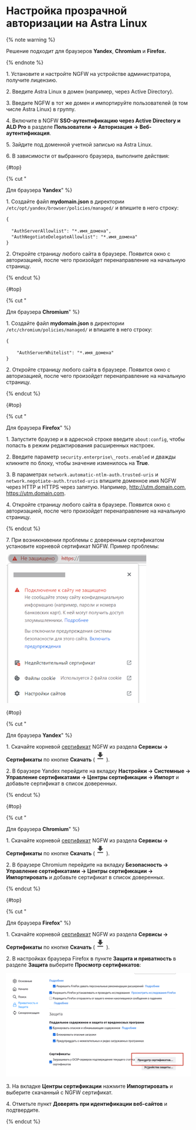 # Настройка прозрачной авторизации на Astra Linux

{% note warning %}

Решение подходит для браузеров **Yandex**, **Chromium** и **Firefox.**

{% endnote %}

1\. Установите и настройте NGFW на устройстве администратора, получите лицензию.

2\. Введите Astra Linux в домен (например, через Active Directory).

3\. Введите NGFW в тот же домен и импортируйте пользователей (в том числе Astra Linux) в группу.

4\. Включите в NGFW **SSO-аутентификацию через Active Directory и ALD Pro** в разделе **Пользователи -> Авторизация -> Веб-аутентификация**.

5\. Зайдите под доменной учетной записью на Astra Linux. 

6\. В зависимости от выбранного браузера, выполните действия:

{#top}

{% cut "

Для браузера **Yandex**" %}

1\. Создайте файл **mydomain.json** в директории `/etc/opt/yandex/browser/policies/managed/` и впишите в него строку:

```
{ 

  "AuthServerAllowlist": "*.имя_домена",
  "AuthNegotiateDelegateAllowlist": "*.имя_домена"
}
```

2\. Откройте страницу любого сайта в браузере. Появится окно с авторизацией, после чего произойдет перенаправление на начальную страницу.

{% endcut %}

{#top}

{% cut "

Для браузера **Chromium**" %}

1\. Создайте файл **mydomain.json** в директории `/etc/chromium/policies/managed/` и впишите в него строку:

```
{

    "AuthServerWhitelist": "*.имя_домена"
}
```

2\. Откройте страницу любого сайта в браузере. Появится окно с авторизацией, после чего произойдет перенаправление на начальную страницу.

{% endcut %}

{#top}

{% cut "

Для браузера **Firefox**" %}

1\. Запустите браузер и в адресной строке введите `about:config`, чтобы попасть в режим редактирования расширенных настроек.

2\. Введите параметр `security.enterprise\_roots.enabled` и дважды кликните по блоку, чтобы значение изменилось на **True**.

3\. В параметрах `network.automatic-ntlm-auth.trusted-uris` и `network.negotiate-auth.trusted-uris` впишите доменное имя NGFW через HTTP и HTTPS через запятую. Например, http://utm.domain.com, https://utm.domain.com.

4\. Откройте страницу любого сайта в браузере. Появится окно с авторизацией, после чего произойдет перенаправление на начальную страницу.

{% endcut %}

7\. При возникновении проблемы с доверенным сертификатом установите корневой сертификат NGFW. Пример проблемы:

![](../../../_images/authorization-astra-linux.png)

{#top}

{% cut "

Для браузера **Yandex**" %}

1\. Скачайте корневой [сертификат](../../../ngfw/installation/initial-setup.md#import-kornevogo-sertifikata-ngfw-v-brauzer/) NGFW из раздела **Сервисы -> Сертификаты** по кнопке **Скачать** (![](../../../_images/icon-download.png)).

2\. В браузере Yandex перейдите на вкладку **Настройки -> Системные -> Управление сертификатами -> Центры сертификации -> Импорт** и добавьте сертификат в список доверенных.

{% endcut %}

{#top}

{% cut "

Для браузера **Chromium**" %}

1\. Скачайте корневой [сертификат](../../../ngfw/installation/initial-setup.md#import-kornevogo-sertifikata-ngfw-v-brauzer/) NGFW из раздела **Сервисы -> Сертификаты** по кнопке **Скачать** (![](../../../_images/icon-download.png)).

2\. В браузере Chromium перейдите на вкладку **Безопасность -> Управление сертификатами -> Центры сертификации -> Импортировать** и добавьте сертификат в список доверенных.

{% endcut %}

{#top}

{% cut "

Для браузера **Firefox**" %}

1\. Скачайте корневой [сертификат](../../../ngfw/installation/initial-setup.md#import-kornevogo-sertifikata-ngfw-v-brauzer/) NGFW из раздела **Сервисы -> Сертификаты** по кнопке **Скачать** (![](../../../_images/icon-download.png)). 

2\. В настройках браузера Firefox в пункте **Защита и приватность** в разделе **Защита** выберите **Просмотр сертификатов**:

![](../../../_images/authorization-astra-linux1.png)

3\. На вкладке **Центры сертификации** нажмите **Импортировать** и выберите скачанный с NGFW сертификат.

4\. Отметьте пункт **Доверять при идентификации веб-сайтов** и подтвердите.

{% endcut %}


